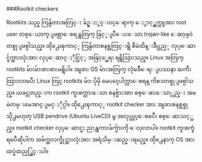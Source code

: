###Rootkit checkers

Rootkits သည္ ကြန္ပ်ဴတာအတြင္း ခ်ဥ္းႏွင္းဝင္ေရာက္ ေႏွာင့္ယွက္သူအား root user တစ္ေယာက္ျဖစ္လာေစရန္အတြက္ ခြင့္ျပဳေပးေသာ trojan-like ေဆာ့ဖ္ဝဲတစ္ခုျဖစ္ပါသည္။ ထို႕ေၾကာင့္ ကြန္ပ်ဴတာစနစ္အတြင္းရွိ စီမံထိန္းခ်ဳပ္သည့္ လုပ္ေဆာင္ခ်က္အားလုံးအား လုပ္ေဆာင္ႏိုင္ခြင့္ အခြင့္အေရး ရရွိသြားသည္။ Linux အတြက္ rootkits မ်ားမ်ားစားစားမရွိပါ။ အျခား OS မ်ားအတြက္ လုံၿခဳံေရး ျပဿနာ ႀကီးထြားလာၿပီး Linux တြင္ rootkits မ်ား ပိုမို မေပၚေပါက္လာေစရန္ ကိစၥတစ္ခုျဖစ္ပါသည္။ ယခင္ကတည္းက rootkit ကူးစက္ထားေသာ စနစ္မ်ားအား စစ္ေဆးေသာ္လည္း အၿမဲတမ္းမေအာင္ျမင္ႏိုင္ပါ။ ထို႕ေၾကာင့္ rootkit checker အား အျခားစနစ္တစ္ခု သို႕မဟုတ္ USB pendrive (Ubuntu LiveCD) မွ အလုပ္လုပ္ေစၿပီး စစ္ေဆးသင့္သည္။ rootkit checker လုပ္ေဆာင္မႈ ညႊန္ၾကားခ်က္မ်ားကို ေလ့လာပါ။ rootkit ကူးစက္ခံရၿပီဆိုပါက အခ်က္အလက္ဖိုင္အားလုံးအား အရံသိမ္းဆည္းရမည္။ ထို႕ေနာက္ OS အား ထပ္မံထည့္သြင္းပါ။
